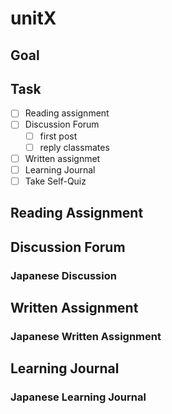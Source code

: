 # unitX

## Goal

## Task

- [ ] Reading assignment
- [ ] Discussion Forum
  - [ ] first post
  - [ ] reply classmates
- [ ] Written assignmet
- [ ] Learning Journal
- [ ] Take Self-Quiz

## Reading Assignment

## Discussion Forum

### Japanese Discussion

## Written Assignment

### Japanese Written Assignment

## Learning Journal

### Japanese Learning Journal
